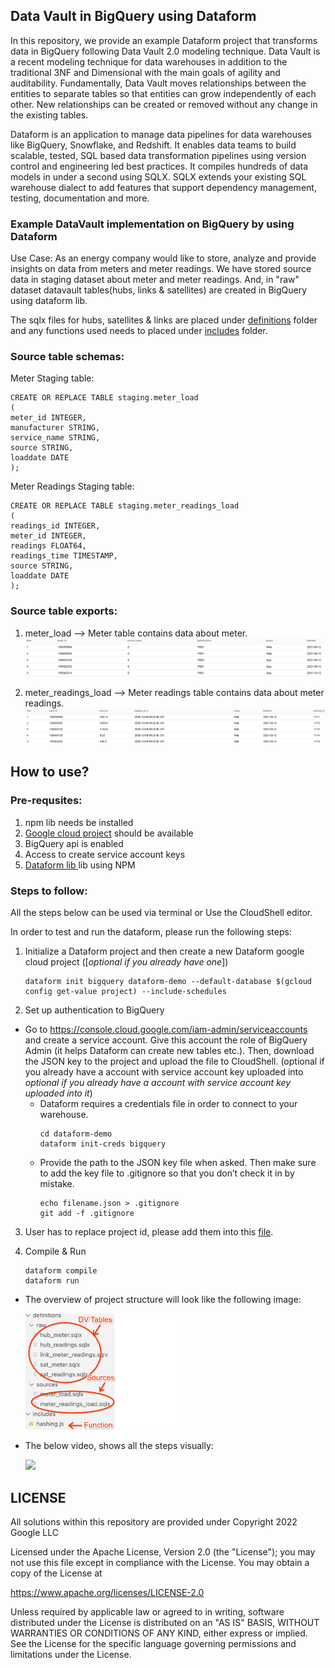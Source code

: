 ## Data Vault in BigQuery using Dataform
In this repository, we provide an example Dataform project that transforms data in BigQuery following Data Vault 2.0 modeling technique.
Data Vault is a recent modeling technique for data warehouses in addition to the traditional 3NF and Dimensional with the main goals of agility and auditability. 
Fundamentally, Data Vault moves relationships between the entities to separate tables so that entities can grow independently of each other. 
New relationships can be created or removed without any change in the existing tables.

Dataform is an application to manage data pipelines for data warehouses like BigQuery, Snowflake, and Redshift. 
It enables data teams to build scalable, tested, SQL based data transformation pipelines using version control and engineering led best practices. It compiles hundreds of data models in under a second using SQLX. SQLX extends your existing SQL warehouse dialect to add features that support dependency management, testing, documentation and more.

### Example DataVault implementation on BigQuery by using Dataform

Use Case: As an energy company would like to store, analyze and provide insights on data from meters and meter readings. 
We have stored source data in staging dataset about meter and meter readings. And, in "raw" dataset datavault tables(hubs, links & satellites) are created in BigQuery using dataform lib. 

The sqlx files for hubs, satellites & links are placed under [definitions](https://github.com/prabhaarya/bigquery-utils/tree/feature/dataform-datavault/dataform/examples/dataform_datavault/definitions/raw) folder and any functions used needs to placed under [includes](https://github.com/prabhaarya/bigquery-utils/tree/feature/dataform-datavault/dataform/examples/dataform_datavault/includes) folder. 

### Source table schemas:
Meter Staging table:

  ```shell
  CREATE OR REPLACE TABLE staging.meter_load
  (
  meter_id INTEGER,
  manufacturer STRING,
  service_name STRING,
  source STRING,
  loaddate DATE
  );
  ```

Meter Readings Staging table:

  ```shell
  CREATE OR REPLACE TABLE staging.meter_readings_load
  (
  readings_id INTEGER,
  meter_id INTEGER,
  readings FLOAT64,
  readings_time TIMESTAMP,
  source STRING,
  loaddate DATE
  );
  ```

### Source table exports:
1. meter_load --> Meter table contains data about meter.
   ![](screenshots/meter_load.png)

2. meter_readings_load --> Meter readings table contains data about meter readings.
   ![](screenshots/meter_readings_load.png)

## How to use?

### Pre-requsites:
1. npm lib needs be installed
2. [Google cloud project](https://developers.google.com/workspace/guides/create-project) should be available
3. BigQuery api is enabled
4. Access to create service account keys
5. [Dataform lib ](https://docs.dataform.co/dataform-cli) lib using NPM


### Steps to follow:
All the steps below can be used via terminal or Use the CloudShell editor.

In order to test and run the dataform, please run the following steps:

1. Initialize a Dataform project and then create a new Dataform google cloud project ([*optional if you already have one*])
    ```shell
    dataform init bigquery dataform-demo --default-database $(gcloud config get-value project) --include-schedules
    ```

2. Set up authentication to BigQuery
  - Go to https://console.cloud.google.com/iam-admin/serviceaccounts and
      create a service account. Give this account the role of BigQuery Admin (it helps Dataform can create new tables etc.). Then, download the JSON key to
      the project and upload the file to CloudShell. (optional if you already have a account with service account key uploaded into *optional if you already have a account with service account key uploaded into it*)
    - Dataform requires a credentials file in order to connect to your warehouse. 
      ```shell
      cd dataform-demo
      dataform init-creds bigquery
    - Provide the path to the JSON key file when asked. Then make sure to add
      the key file to .gitignore so that you don’t check it in by mistake.
      ```shell
      echo filename.json > .gitignore
      git add -f .gitignore
      ```
3. User has to replace project id, please add them into this [file](./dataform.json). 

4. Compile & Run
    ```shell
    dataform compile
    dataform run
    ```
  - The overview of project structure will look like the following image: 

    <img src="screenshots/datavault_tables.png" width=250>

  - The below video, shows all the steps visually:

    <image src="screenshots/dataform_demo_gif.gif" width=450>



## LICENSE
All solutions within this repository are provided under
Copyright 2022 Google LLC

Licensed under the Apache License, Version 2.0 (the "License");
you may not use this file except in compliance with the License.
You may obtain a copy of the License at

https://www.apache.org/licenses/LICENSE-2.0

Unless required by applicable law or agreed to in writing, software
distributed under the License is distributed on an "AS IS" BASIS,
WITHOUT WARRANTIES OR CONDITIONS OF ANY KIND, either express or implied.
See the License for the specific language governing permissions and
limitations under the License.

